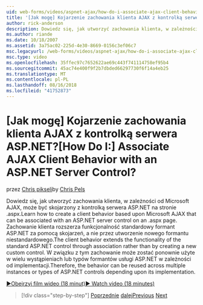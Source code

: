 ```yaml
---
uid: web-forms/videos/aspnet-ajax/how-do-i-associate-ajax-client-behavior-with-an-aspnet-server-control
title: '[Jak mogę] Kojarzenie zachowania klienta AJAX z kontrolką serwera ASP.NET? | Microsoft Docs'
author: rick-anderson
description: Dowiedz się, jak utworzyć zachowania klienta, w zależności od Microsoft AJAX, może być skojarzony z kontrolką serwera ASP.NET na stronie .aspx. Zachowanie klienta e...
ms.author: riande
ms.date: 10/18/2007
ms.assetid: 3a75ac02-225d-4e30-8669-0156c3ef06c7
msc.legacyurl: /web-forms/videos/aspnet-ajax/how-do-i-associate-ajax-client-behavior-with-an-aspnet-server-control
msc.type: video
ms.openlocfilehash: 35ffec97c7652622ae69c443f741114758ef95b4
ms.sourcegitcommit: 45ac74e400f9f2b7dbded66297730f6f14a4eb25
ms.translationtype: MT
ms.contentlocale: pl-PL
ms.lasthandoff: 08/16/2018
ms.locfileid: "41752873"
---
```

<a name="how-do-i-associate-ajax-client-behavior-with-an-aspnet-server-control"></a><span data-ttu-id="d5f3c-105">[Jak mogę] Kojarzenie zachowania klienta AJAX z kontrolką serwera ASP.NET?</span><span class="sxs-lookup"><span data-stu-id="d5f3c-105">[How Do I:] Associate AJAX Client Behavior with an ASP.NET Server Control?</span></span>
====================
<span data-ttu-id="d5f3c-106">przez [Chris pikseli](https://twitter.com/chrispels)</span><span class="sxs-lookup"><span data-stu-id="d5f3c-106">by [Chris Pels](https://twitter.com/chrispels)</span></span>

<span data-ttu-id="d5f3c-107">Dowiedz się, jak utworzyć zachowania klienta, w zależności od Microsoft AJAX, może być skojarzony z kontrolką serwera ASP.NET na stronie .aspx.</span><span class="sxs-lookup"><span data-stu-id="d5f3c-107">Learn how to create a client behavior based upon Microsoft AJAX that can be associated with an ASP.NET server control on an .aspx page.</span></span> <span data-ttu-id="d5f3c-108">Zachowanie klienta rozszerza funkcjonalność standardowy formant ASP.NET za pomocą skojarzeń, a nie przez utworzenie nowego formantu niestandardowego.</span><span class="sxs-lookup"><span data-stu-id="d5f3c-108">The client behavior extends the functionality of the standard ASP.NET control through association rather than by creating a new custom control.</span></span> <span data-ttu-id="d5f3c-109">W związku z tym zachowanie może zostać ponownie użyte w wielu wystąpieniach lub typów formantów usługi ASP.NET w zależności od implementacji.</span><span class="sxs-lookup"><span data-stu-id="d5f3c-109">Therefore, the behavior can be reused across multiple instances or types of ASP.NET controls depending upon its implementation.</span></span>

[<span data-ttu-id="d5f3c-110">&#9654;Obejrzyj film wideo (18 minut)</span><span class="sxs-lookup"><span data-stu-id="d5f3c-110">&#9654; Watch video (18 minutes)</span></span>](https://channel9.msdn.com/Blogs/ASP-NET-Site-Videos/how-do-i-associate-ajax-client-behavior-with-an-aspnet-server-control)

> [!div class="step-by-step"]
> <span data-ttu-id="d5f3c-111">[Poprzednie](how-do-i-build-custom-server-controls-that-work-with-or-without-aspnet-ajax.md)
> [dalej](how-do-i-retrieve-values-from-server-side-ajax-controls.md)</span><span class="sxs-lookup"><span data-stu-id="d5f3c-111">[Previous](how-do-i-build-custom-server-controls-that-work-with-or-without-aspnet-ajax.md)
[Next](how-do-i-retrieve-values-from-server-side-ajax-controls.md)</span></span>
